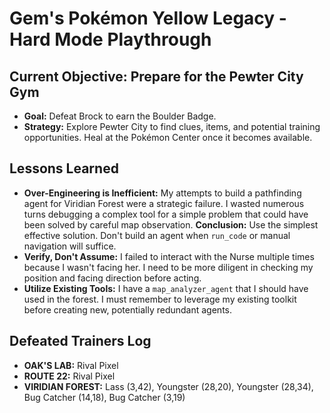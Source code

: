 # Gem's Pokémon Yellow Legacy - Hard Mode Playthrough

## Current Objective: Prepare for the Pewter City Gym
- **Goal:** Defeat Brock to earn the Boulder Badge.
- **Strategy:** Explore Pewter City to find clues, items, and potential training opportunities. Heal at the Pokémon Center once it becomes available.

## Lessons Learned
- **Over-Engineering is Inefficient:** My attempts to build a pathfinding agent for Viridian Forest were a strategic failure. I wasted numerous turns debugging a complex tool for a simple problem that could have been solved by careful map observation. **Conclusion:** Use the simplest effective solution. Don't build an agent when `run_code` or manual navigation will suffice.
- **Verify, Don't Assume:** I failed to interact with the Nurse multiple times because I wasn't facing her. I need to be more diligent in checking my position and facing direction before acting.
- **Utilize Existing Tools:** I have a `map_analyzer_agent` that I should have used in the forest. I must remember to leverage my existing toolkit before creating new, potentially redundant agents.

## Defeated Trainers Log
- **OAK'S LAB:** Rival Pixel
- **ROUTE 22:** Rival Pixel
- **VIRIDIAN FOREST:** Lass (3,42), Youngster (28,20), Youngster (28,34), Bug Catcher (14,18), Bug Catcher (3,19)